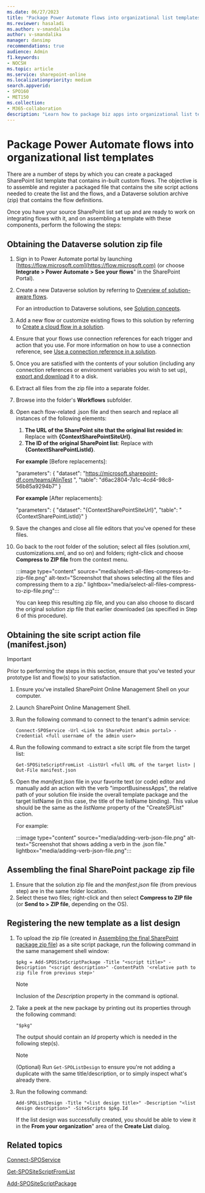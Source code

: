 ```yaml
---
ms.date: 06/27/2023
title: "Package Power Automate flows into organizational list templates"
ms.reviewer: hasaladi
ms.author: v-smandalika
author: v-smandalika
manager: dansimp
recommendations: true
audience: Admin
f1.keywords:
- NOCSH
ms.topic: article
ms.service: sharepoint-online
ms.localizationpriority: medium
search.appverid:
- SPO160
- MET150
ms.collection:  
- M365-collaboration
description: "Learn how to package biz apps into organizational list templates."
---
```


# Package Power Automate flows into organizational list templates

There are a number of steps by which you can create a packaged SharePoint list template that contains in-built custom flows. The objective is to assemble and register a packaged file that contains the site script actions needed to create the list and the flows, and a Dataverse solution archive (zip) that contains the flow definitions.

Once you have your source SharePoint list set up and are ready to work on integrating flows with it, and on assembling a template with these components, perform the following the steps:

## Obtaining the Dataverse solution zip file

1. Sign in to Power Automate portal by launching [https://flow.microsoft.com](https://flow.microsoft.com) (or choose **Integrate > Power Automate > See your flows**" in the SharePoint Portal).
1. Create a new Dataverse solution by referring to [Overview of solution-aware flows](/power-automate/overview-solution-flows).

   For an introduction to Dataverse solutions, see [Solution concepts](/power-platform/alm/solution-concepts-alm).

1. Add a new flow or customize existing flows to this solution by referring to [Create a cloud flow in a solution](/power-automate/create-flow-solution).  
1. Ensure that your flows use connection references for each trigger and action that you use. For more information on how to use a connection reference, see [Use a connection reference in a solution](/power-apps/maker/data-platform/create-connection-reference).
1. Once you are satisfied with the contents of your solution (including any connection references or environment variables you wish to set up), [export and download](/power-automate/export-flow-solution) it to a disk.
1. Extract all files from the zip file into a separate folder.
1. Browse into the folder's **Workflows** subfolder.
1. Open each flow-related .json file and then search and replace all instances of the following elements:
    1. **The URL of the SharePoint site that the original list resided in**: Replace with **{ContextSharePointSiteUrl}**.
    1. **The ID of the original SharePoint list**: Replace with **{ContextSharePointListId}**.

    **For example** [Before replacements]:

    "parameters": {
    "dataset": "https://microsoft.sharepoint-df.com/teams/AlinTest ",
    "table": "d6ac2804-7a1c-4cd4-98c8-56b85a9294b7"
                  }


    **For example** [After replacements]:

    "parameters": {
    "dataset": "{ContextSharePointSiteUrl}",
    "table": "{ContextSharePointListId}"
                  }

10.	Save the changes and close all file editors that you've opened for these files.
11.	Go back to the root folder of the solution; select all files (solution.xml, customizations.xml, and so on) and folders; right-click and choose **Compress to ZIP file** from the context menu.

    :::image type="content" source="media/select-all-files-compress-to-zip-file.png" alt-text="Screenshot that shows selecting all the files and compressing them to a zip." lightbox="media/select-all-files-compress-to-zip-file.png":::
 
    You can keep this resulting zip file, and you can also choose to discard the original solution zip file that earlier downloaded (as specified in Step 6 of this procedure).

## Obtaining the site script action file (manifest.json)

> [!IMPORTANT]
> Prior to performing the steps in this section, ensure that you've tested your prototype list and flow(s) to your satisfaction.

1. Ensure you've installed SharePoint Online Management Shell on your computer.
1. Launch SharePoint Online Management Shell.
1. Run the following command to connect to the tenant's admin service:

   `Connect-SPOService -Url <Link to SharePoint admin portal> -Credential <full username of the admin user>`

4.	Run the following command to extract a site script file from the target list:

    `Get-SPOSiteScriptFromList -ListUrl <full URL of the target list> | Out-File manifest.json`

5.	Open the *manifest.json* file in your favorite text (or code) editor and manually add an action with the verb "importBusinessApps", the relative path of your solution file inside the overall template package and the target listName (in this case, the title of the listName binding). This value should be the same as the *listName* property of the "CreateSPList" action.

    For example:

    :::image type="content" source="media/adding-verb-json-file.png" alt-text="Screenshot that shows adding a verb in the .json file." lightbox="media/adding-verb-json-file.png":::

## Assembling the final SharePoint package zip file

1. Ensure that the solution zip file and the *manifest.json* file (from previous step) are in the same folder location.
1. Select these two files; right-click and then select **Compress to ZIP file** (or **Send to > ZIP file**, depending on the OS).

## Registering the new template as a list design

1. To upload the zip file (created in [Assembling the final SharePoint package zip file](#assembling-the-final-sharepoint-package-zip-file)) as a site script package, run the following command in the same management shell window:

   `$pkg = Add-SPOSiteScriptPackage -Title "<script title>" -Description "<script description>" -ContentPath '<relative path to zip file from previous step>'`

   > [!NOTE]
   > Inclusion of the *Description* property in the command is optional.

2. Take a peek at the new package by printing out its properties through the following command:

   `"$pkg"`

   The output should contain an *Id* property which is needed in the following step(s).

   > [!NOTE]
   > (Optional) Run `Get-SPOListDesign` to ensure you're not adding a duplicate with the same title/description, or to simply inspect what's already there.

3. Run the following command: 

   `Add-SPOListDesign -Title "<list design title>" -Description "<list design description>" -SiteScripts $pkg.Id`

   If the list design was successfully created, you should be able to view it in the **From your organization**" area of the **Create List** dialog.

## Related topics

[Connect-SPOService](/powershell/module/sharepoint-online/connect-sposervice)

[Get-SPOSiteScriptFromList](/powershell/module/sharepoint-online/get-spositescriptfromlist)

[Add-SPOSiteScriptPackage](/powershell/module/sharepoint-online/add-spositescriptpackage)
